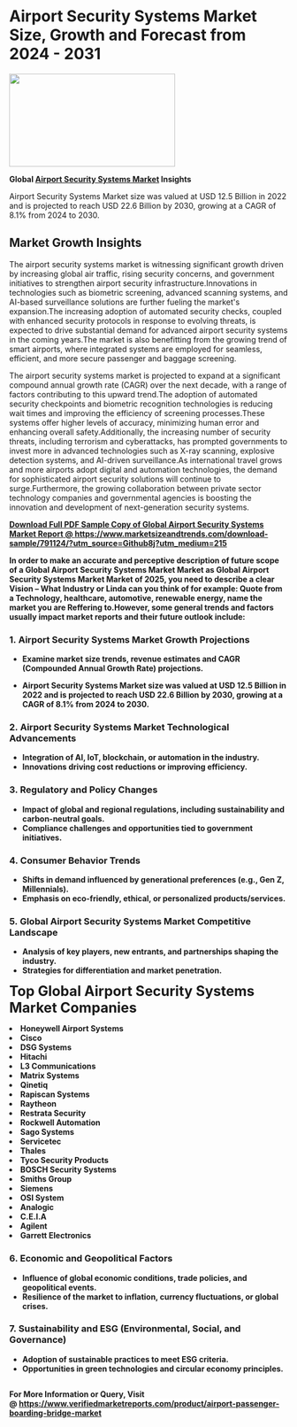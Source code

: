 <H1>Airport Security Systems Market Size, Growth and Forecast from 2024 - 2031</H1><img class="aligncenter size-medium wp-image-584254" src="https://thirdeyenews.in/wp-content/uploads/2024/09/Global-Market-Research-300x168.jpeg" alt="" width="300" height="168" /><p><strong>Global&nbsp;<a href="https://www.marketsizeandtrends.com/download-sample/791124/?utm_source=Github8j?utm_medium=215">Airport Security Systems Market</a> Insights</strong></p><p>Airport Security Systems Market size was valued at USD 12.5 Billion in 2022 and is projected to reach USD 22.6 Billion by 2030, growing at a CAGR of 8.1% from 2024 to 2030.</p><p><h2>Market Growth Insights</h2> <p>The airport security systems market is witnessing significant growth driven by increasing global air traffic, rising security concerns, and government initiatives to strengthen airport security infrastructure.Innovations in technologies such as biometric screening, advanced scanning systems, and AI-based surveillance solutions are further fueling the market's expansion.The increasing adoption of automated security checks, coupled with enhanced security protocols in response to evolving threats, is expected to drive substantial demand for advanced airport security systems in the coming years.The market is also benefitting from the growing trend of smart airports, where integrated systems are employed for seamless, efficient, and more secure passenger and baggage screening.</p> <p><strong><a href="#"></a></strong></p> <p>The airport security systems market is projected to expand at a significant compound annual growth rate (CAGR) over the next decade, with a range of factors contributing to this upward trend.The adoption of automated security checkpoints and biometric recognition technologies is reducing wait times and improving the efficiency of screening processes.These systems offer higher levels of accuracy, minimizing human error and enhancing overall safety.Additionally, the increasing number of security threats, including terrorism and cyberattacks, has prompted governments to invest more in advanced technologies such as X-ray scanning, explosive detection systems, and AI-driven surveillance.As international travel grows and more airports adopt digital and automation technologies, the demand for sophisticated airport security solutions will continue to surge.Furthermore, the growing collaboration between private sector technology companies and governmental agencies is boosting the innovation and development of next-generation security systems.</p> <p><strong><a href="#"></p><p><span class=""><strong>Download Full PDF Sample Copy of Global Airport Security Systems Market Report</strong> @ <a href="https://www.marketsizeandtrends.com/download-sample/791124/?utm_source=Github8j?utm_medium=215" target="_blank">https://www.marketsizeandtrends.com/download-sample/791124/?utm_source=Github8j?utm_medium=215</a></span></p><p>In order to make an accurate and perceptive description of future scope of a Global&nbsp;Airport Security Systems Market Market as Global&nbsp;Airport Security Systems Market Market of 2025, you need to describe a clear Vision &ndash; What Industry or Linda can you think of for example: Quote from a Technology, healthcare, automotive, renewable energy, name the market you are Reffering to.However, some general trends and factors usually impact market reports and their future outlook include:</p><h3>1.&nbsp;<strong>Airport Security Systems Market Growth Projections</strong></h3><ul><li>Examine market size trends, revenue estimates and CAGR (Compounded Annual Growth Rate) projections.</li><li><p>Airport Security Systems Market size was valued at USD 12.5 Billion in 2022 and is projected to reach USD 22.6 Billion by 2030, growing at a CAGR of 8.1% from 2024 to 2030.</p></li></ul><h3>2.&nbsp;<strong>Airport Security Systems Market Technological Advancements</strong></h3><ul><li>Integration of AI, IoT, blockchain, or automation in the industry.</li><li>Innovations driving cost reductions or improving efficiency.</li></ul><h3>3.&nbsp;<strong>Regulatory and Policy Changes</strong></h3><ul><li>Impact of global and regional regulations, including sustainability and carbon-neutral goals.</li><li>Compliance challenges and opportunities tied to government initiatives.</li></ul><h3>4.&nbsp;<strong>Consumer Behavior Trends</strong></h3><ul><li>Shifts in demand influenced by generational preferences (e.g., Gen Z, Millennials).</li><li>Emphasis on eco-friendly, ethical, or personalized products/services.</li></ul><h3>5.&nbsp;<strong>Global Airport Security Systems Market Competitive Landscape</strong></h3><ul><li>Analysis of key players, new entrants, and partnerships shaping the industry.</li><li>Strategies for differentiation and market penetration.</li></ul><p data-pm-slice="1 1 []"><span style="color: inherit; font-family: inherit; font-size: 25px;">Top Global Airport Security Systems Market Companies</span></p><div class="" data-test-id=""><p><li>Honeywell Airport Systems</li><li> Cisco</li><li> DSG Systems</li><li> Hitachi</li><li> L3 Communications</li><li> Matrix Systems</li><li> Qinetiq</li><li> Rapiscan Systems</li><li> Raytheon</li><li> Restrata Security</li><li> Rockwell Automation</li><li> Sago Systems</li><li> Servicetec</li><li> Thales</li><li> Tyco Security Products</li><li> BOSCH Security Systems</li><li> Smiths Group</li><li> Siemens</li><li> OSI System</li><li> Analogic</li><li> C.E.I.A</li><li> Agilent</li><li> Garrett Electronics</li></p></div><h3>6.&nbsp;<strong>Economic and Geopolitical Factors</strong></h3><ul><li>Influence of global economic conditions, trade policies, and geopolitical events.</li><li>Resilience of the market to inflation, currency fluctuations, or global crises.</li></ul><h3>7.&nbsp;<strong>Sustainability and ESG (Environmental, Social, and Governance)</strong></h3><ul><li>Adoption of sustainable practices to meet ESG criteria.</li><li>Opportunities in green technologies and circular economy principles.</li></ul><h2><strong style="font-size: 14px;">For More Information or Query, Visit @&nbsp;</strong><a style="background-color: #ffffff; font-size: 14px;" href="https://www.marketsizeandtrends.com/report/airport-security-systems-market/" target="_blank">https://www.verifiedmarketreports.com/product/airport-passenger-boarding-bridge-market</a></h2>